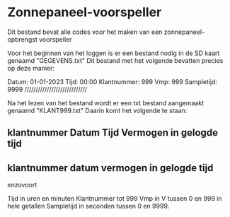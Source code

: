 # Zonnepaneel-voorspeller
Dit bestand bevat alle codes voor het maken van een zonnepaneel-opbrengst voorspeller

Voor het beginnen van het loggen is er een bestand nodig in de SD kaart genaamd "GEGEVENS.txt"
Dit bestand met het volgende bevatten precies op deze manier:

Datum: 01-01-2023
Tijd: 00:00
Klantnummer: 999
Vmp: 999
Sampletijd: 9999 
////////////////////////////

Na het lezen van het bestand wordt er een txt bestand aangemaakt genaamd "KLANT999.txt"
Daarin komt het volgende te staan:

klantnummer
Datum
Tijd
Vermogen in gelogde tijd
----------
klantnummer
datum
vermogen in gelogde tijd
----------
enzovoort

Tijd in uren en minuten
Klantnummer tot 999
Vmp in V tussen 0 en 999 in hele getallen
Sampletijd in seconden tussen 0 en 9999.

